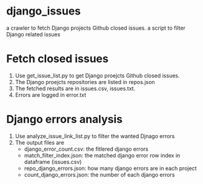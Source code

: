 # django_issues
a crawler to fetch Django projects Github closed issues. a script to filter Django related issues

# Fetch closed issues
1. Use get_issue_list.py to get Django proejcts Github closed issues.
2. The Django proejcts repositories are listed in repos.json
3. The fetched results are in issues.csv, issues.txt.
4. Errors are logged in error.txt

# Django errors analysis
1. Use analyze_issue_link_list.py to filter the wanted Djnago errors
2. The output files are
    * django_error_count.csv: the fitlered django errors
    * match_filter_index.json: the matched django error row index in dataframe (issues.csv)
    * repo_django_errors.json: how many django errors are in each project
    * count_django_errors.json: the number of each django errors
